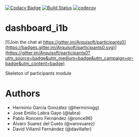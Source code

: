 [![Codacy Badge](https://api.codacy.com/project/badge/Grade/2f5e9b234d9b4cbd8669629c299990ad)](https://www.codacy.com/app/jelabra/parti_i1b/dashboard_i1b?utm_source=github.com&utm_medium=referral&utm_content=Arquisoft/parti_i1b/dashboard_i1b&utm_campaign=badger)
[![Build Status](https://travis-ci.org/Arquisoft/parti_i1b/dashboard_i1b.svg?branch=master)](https://travis-ci.org/Arquisoft/parti_i1b/dashboard_i1b)
[![codecov](https://codecov.io/gh/Arquisoft/parti_i1b/dashboard_i1b/branch/master/graph/badge.svg)](https://codecov.io/gh/Arquisoft/parti_i1b/dashboard_i1b)


# dashboard_i1b

[![Join the chat at https://gitter.im/Arquisoft/participants0](https://badges.gitter.im/Arquisoft/participants0.svg)](https://gitter.im/Arquisoft/participants0?utm_source=badge&utm_medium=badge&utm_campaign=pr-badge&utm_content=badge)

Skeleton of participants module

# Authors

- Herminio García González (@herminiogg)
- Jose Emilio Labra Gayo (@labra)
- Pablo Roncero Fernández (@ronce96)
- Alvaro Suarez del Cueto (@varosuarez)
- David Villamil Fernández (@davillafer)
